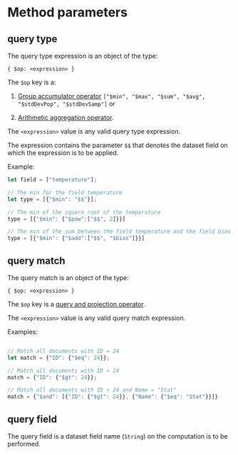 # Method parameters
## query type
The query type expression is an object of the type:
```
{ $op: <expression> }
```
The ```$op``` key is a:

1) [Group accumulator operator](https://docs.mongodb.com/manual/reference/operator/aggregation-group) ```["$min", "$max", "$sum", "$avg", "$stdDevPop", "$stdDevSamp"]``` or

2) [Arithmetic aggregation operator](https://docs.mongodb.com/manual/reference/operator/aggregation-arithmetic). 

The ```<expression>``` value is any valid query type expression.

The expression contains the parameter ```$$``` that denotes the dataset field on which the expression is to be applied.

Example:
```js
let field = ["temperature"];

// The min for the field temperature
let type = [{"$min": "$$"}];

// The min of the square root of the temperature
type = [{"$min": {"$pow":["$$", 2]}}]

// The min of the sum between the field temperature and the field bias
type = [{"$min": {"$add":["$$", "$bias"]}}]

```

## query match
The query match is an object of the type:
```
{ $op: <expression> }
```

The ```$op``` key is a [query and projection operator](https://docs.mongodb.com/manual/reference/operator/query/).

The ```<expression>``` value is any valid query match expression.

Examples:

```js

// Match all documents with ID = 24
let match = {"ID": {"$eq": 24}};

// Match all documents with ID > 24
match = {"ID": {"$gt": 24}};

// Match all documents with ID > 24 and Name = "Stat"
match = {"$and": [{"ID": {"$gt": 24}}, {"Name": {"$eq": "Stat"}}]}
```

## query field
The query field is a dataset field name (```String```) on the computation is to be performed.

